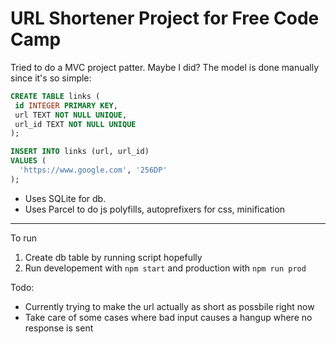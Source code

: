 # URL Shortener Project for Free Code Camp

Tried to do a MVC project patter.
Maybe I did? The model is done manually since it's so simple:

```sql
CREATE TABLE links (
 id INTEGER PRIMARY KEY,
 url TEXT NOT NULL UNIQUE,
 url_id TEXT NOT NULL UNIQUE
);

INSERT INTO links (url, url_id)
VALUES (
  'https://www.google.com', '256DP'
);
```

- Uses SQLite for db.
- Uses Parcel to do js polyfills, autoprefixers for css, minification

---

To run

1. Create db table by running script hopefully
2. Run developement with `npm start` and production with `npm run prod`

Todo:

- Currently trying to make the url actually as short as possbile right now
- Take care of some cases where bad input causes a hangup where no response is sent
